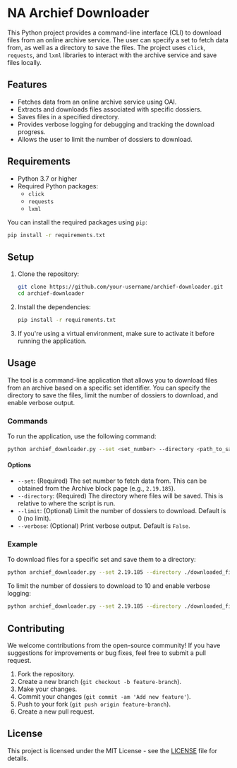 # NA Archief Downloader

This Python project provides a command-line interface (CLI) to download files from an online archive service. The user can specify a set to fetch data from, as well as a directory to save the files. The project uses `click`, `requests`, and `lxml` libraries to interact with the archive service and save files locally.

## Features

- Fetches data from an online archive service using OAI.
- Extracts and downloads files associated with specific dossiers.
- Saves files in a specified directory.
- Provides verbose logging for debugging and tracking the download progress.
- Allows the user to limit the number of dossiers to download.

## Requirements

- Python 3.7 or higher
- Required Python packages:
  - `click`
  - `requests`
  - `lxml`

You can install the required packages using `pip`:

```bash
pip install -r requirements.txt
```

## Setup

1. Clone the repository:

    ```bash
    git clone https://github.com/your-username/archief-downloader.git
    cd archief-downloader
    ```

2. Install the dependencies:

    ```bash
    pip install -r requirements.txt
    ```

3. If you're using a virtual environment, make sure to activate it before running the application.

## Usage

The tool is a command-line application that allows you to download files from an archive based on a specific set identifier. You can specify the directory to save the files, limit the number of dossiers to download, and enable verbose output.

### Commands

To run the application, use the following command:

```bash
python archief_downloader.py --set <set_number> --directory <path_to_save_files> [--limit <number_of_dossiers>] [--verbose]
```

#### Options

- `--set`: (Required) The set number to fetch data from. This can be obtained from the Archive block page (e.g., `2.19.185`).
- `--directory`: (Required) The directory where files will be saved. This is relative to where the script is run.
- `--limit`: (Optional) Limit the number of dossiers to download. Default is 0 (no limit).
- `--verbose`: (Optional) Print verbose output. Default is `False`.

### Example

To download files for a specific set and save them to a directory:

```bash
python archief_downloader.py --set 2.19.185 --directory ./downloaded_files
```

To limit the number of dossiers to download to 10 and enable verbose logging:

```bash
python archief_downloader.py --set 2.19.185 --directory ./downloaded_files --limit 10 --verbose
```

## Contributing

We welcome contributions from the open-source community! If you have suggestions for improvements or bug fixes, feel free to submit a pull request.

1. Fork the repository.
2. Create a new branch (`git checkout -b feature-branch`).
3. Make your changes.
4. Commit your changes (`git commit -am 'Add new feature'`).
5. Push to your fork (`git push origin feature-branch`).
6. Create a new pull request.

## License

This project is licensed under the MIT License - see the [LICENSE](LICENSE) file for details.
